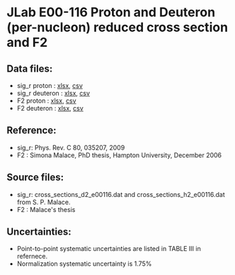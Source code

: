 # JLab E00-116 Proton and Deuteron (per-nucleon) reduced cross section and F2

## Data files: 
 * sig_r    proton   : [xlsx](../dataframe/10003.xlsx), [csv](../dataframe/csv/10003.csv)   
 * sig_r    deuteron : [xlsx](../dataframe/10004.xlsx), [csv](../dataframe/csv/10004.csv)   
 * F2       proton   : [xlsx](../dataframe/10001.xlsx), [csv](../dataframe/csv/10001.csv)   
 * F2       deuteron : [xlsx](../dataframe/10002.xlsx), [csv](../dataframe/csv/10002.csv)  

## Reference: 
* sig_r: Phys. Rev. C 80, 035207, 2009 
* F2   : Simona Malace, PhD thesis, Hampton University, December 2006

## Source files:
* sig_r: cross_sections_d2_e00116.dat and cross_sections_h2_e00116.dat from S. P. Malace.
* F2   : Malace's thesis

## Uncertainties:
* Point-to-point systematic uncertainties are listed in TABLE III in refernece.
* Normalization systematic uncertainty is 1.75%


